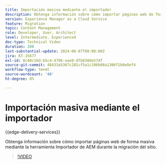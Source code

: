 ```yaml
---
title: Importación masiva mediante el importador
description: Obtenga información sobre cómo importar páginas web de forma masiva mediante la herramienta Importador de AEM durante la migración del sitio.
version: Experience Manager as a Cloud Service
feature: Migration
topic: Content Management
role: Developer, User, Architect
level: Intermediate, Experienced
doc-type: Technical Video
duration: 208
last-substantial-update: 2024-06-07T00:00:00Z
jira: KT-15677
exl-id: 8c40c16d-b5c4-4796-aae8-dfb838de574f
source-git-commit: 48433a5367c281cf5a1c106b08a1306f1b0e8ef4
workflow-type: tm+mt
source-wordcount: '40'
ht-degree: 0%

---
```


# Importación masiva mediante el importador

{{edge-delivery-services}}

Obtenga información sobre cómo importar páginas web de forma masiva mediante la herramienta Importador de AEM durante la migración del sitio.

>[!VIDEO](https://video.tv.adobe.com/v/3445888/?learn=on&captions=spa)

